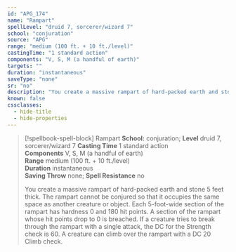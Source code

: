 ```yaml
---
id: "APG_174"
name: "Rampart"
spellLevel: "druid 7, sorcerer/wizard 7"
school: "conjuration"
source: "APG"
range: "medium (100 ft. + 10 ft./level)"
castingTime: "1 standard action"
components: "V, S, M (a handful of earth)"
targets: ""
duration: "instantaneous"
saveType: "none"
sr: "no"
description: "You create a massive rampart of hard-packed earth and stone 5 feet thick. The rampart cannot be conjured so that it occupies the same space as another creature or object. Each 5-foot-wide section of the rampart has hardness 0 and 180 hit points. A section of the rampart whose hit points drop to 0 is breached. If a creature tries to break through the rampart with a single attack, the DC for the Strength check is 60. A creature can climb over the rampart with a DC 20 Climb check."
known: false
cssclasses:
  - hide-title
  - hide-properties
---
```


> [!spellbook-spell-block] Rampart
> **School:** conjuration; **Level** druid 7, sorcerer/wizard 7
> **Casting Time** 1 standard action  
> **Components** V, S, M (a handful of earth)  
> **Range** medium (100 ft. + 10 ft./level)  
> **Duration** instantaneous  
> **Saving Throw** none; **Spell Resistance** no
> 
> You create a massive rampart of hard-packed earth and stone 5 feet thick. The rampart cannot be conjured so that it occupies the same space as another creature or object. Each 5-foot-wide section of the rampart has hardness 0 and 180 hit points. A section of the rampart whose hit points drop to 0 is breached. If a creature tries to break through the rampart with a single attack, the DC for the Strength check is 60. A creature can climb over the rampart with a DC 20 Climb check.